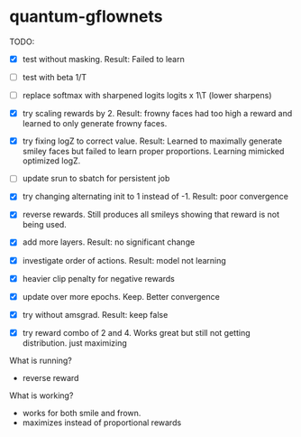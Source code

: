 # quantum-gflownets



TODO:
- [X] test without masking. Result: Failed to learn
- [ ] test with beta 1/T
- [ ] replace softmax with sharpened logits logits x 1\T (lower sharpens)
- [X] try scaling rewards by 2. Result: frowny faces had too high a reward and learned to only generate frowny faces.
- [X] try fixing logZ to correct value. Result: Learned to maximally generate smiley faces but failed to learn proper proportions. Learning mimicked optimized logZ. 
- [ ] update srun to sbatch for persistent job
- [X] try changing alternating init to 1 instead of -1. Result: poor convergence
- [X] reverse rewards. Still produces all smileys showing that reward is not being used.
- [X]  add more layers. Result: no significant change
- [X] investigate order of actions. Result: model not learning
- [X] heavier clip penalty for negative rewards
- [X] update over more epochs. Keep. Better convergence
- [X] try without amsgrad. Result: keep false
- [X] try reward combo of 2 and 4. Works great but still not getting distribution. just maximizing


What is running?
-  reverse reward

What is working?
- works for both smile and frown. 
- maximizes instead of proportional rewards